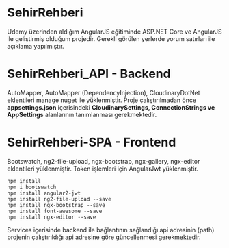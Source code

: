 # SehirRehberi
 Udemy üzerinden aldığım AngularJS eğitiminde ASP.NET Core ve AngularJS ile geliştirmiş olduğum projedir. Gerekli görülen yerlerde yorum satırları ile açıklama yapılmıştır.

# SehirRehberi_API - Backend

AutoMapper, AutoMapper (DependencyInjection), CloudinaryDotNet eklentileri manage nuget ile yüklenmiştir.
Proje çalıştırılmadan önce **appsettings.json** içerisindeki **CloudinarySettings, ConnectionStrings ve AppSettings** alanlarının tanımlanması gerekmektedir.

# SehirRehberi-SPA - Frontend

Bootswatch, ng2-file-upload, ngx-bootstrap, ngx-gallery, ngx-editor eklentileri yüklenmiştir. Token işlemleri için AngularJwt yüklenmiştir.

```
npm install
npm i bootswatch
npm install angular2-jwt
npm install ng2-file-upload --save
npm install ngx-bootstrap --save
npm install font-awesome --save
npm install ngx-editor --save
```
Services içerisinde backend ile bağlantının sağlandığı api adresinin (path) projenin çalıştırıldığı api adresine göre güncellenmesi gerekmektedir.
